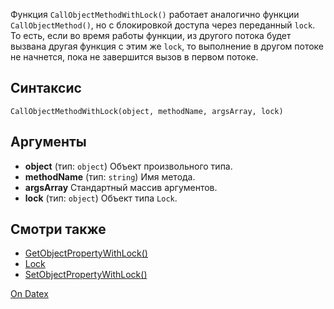 Функция `CallObjectMethodWithLock()` работает аналогично функции `CallObjectMethod()`, но с блокировкой доступа через переданный `lock`. То есть, если во время работы функции, из другого потока будет вызвана другая функция с этим же `lock`, то выполнение в другом потоке не начнется, пока не завершится вызов в первом потоке.

## Синтаксис
`CallObjectMethodWithLock(object, methodName, argsArray, lock)`

## Аргументы
- **object** (тип: `object`)
	Объект произвольного типа.
- **methodName** (тип: `string`)
	Имя метода.
- **argsArray**
	Стандартный массив аргументов.
- **lock** (тип: `object`)
	Объект типа `Lock`.

## Смотри также
- [GetObjectPropertyWithLock()](http://docs.datex.ru/article.htm?id=5791375928854454962)
- [Lock](http://docs.datex.ru/article.htm?id=5791375928854454961)
- [SetObjectPropertyWithLock()](http://docs.datex.ru/article.htm?id=5791375928854454963)

[On Datex](http://docs.datex.ru/article.htm?id=5791375928854454966)